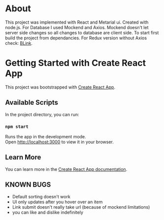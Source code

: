# About
This project was implemented with React and Metarial ui. Created with node.js. For Database I used Mockend and Axios. Mockend doesn't let server side changes so all changes to database are client side. To start first build the project from dependancies. For Redux version without Axios check: [BLink](https://github.com/kaanyillmazz/BLink).

# Getting Started with Create React App

This project was bootstrapped with [Create React App](https://github.com/facebook/create-react-app).

## Available Scripts

In the project directory, you can run:

### `npm start`

Runs the app in the development mode.\
Open [http://localhost:3000](http://localhost:3000) to view it in your browser.

## Learn More

You can learn more in the [Create React App documentation](https://facebook.github.io/create-react-app/docs/getting-started).

## KNOWN BUGS
- Default sorting doesn't work
- UI only updates after you hover over an item
- Link submit doesn't really take url (because of mockend limitations)
- you can like and dislike indefinitely
